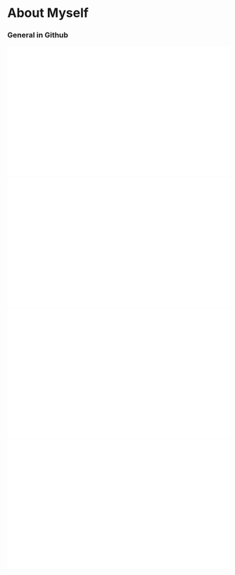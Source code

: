# About Myself

### General in Github
<!--
https://github.community/t/support-theme-context-for-images-in-light-vs-dark-mode/147981/84
-->
<a href="https://github.com/HendrixNguyen/github-stats">
<img src="https://github.com/HendrixNguyen/github-stats/blob/master/generated/overview.svg#gh-dark-mode-only" />
<img src="https://github.com/HendrixNguyen/github-stats/blob/master/generated/languages.svg#gh-dark-mode-only" />
<img src="https://github.com/HendrixNguyen/github-stats/blob/master/generated/overview.svg#gh-light-mode-only" />
<img src="https://github.com/HendrixNguyen/github-stats/blob/master/generated/languages.svg#gh-light-mode-only" />
</a>
